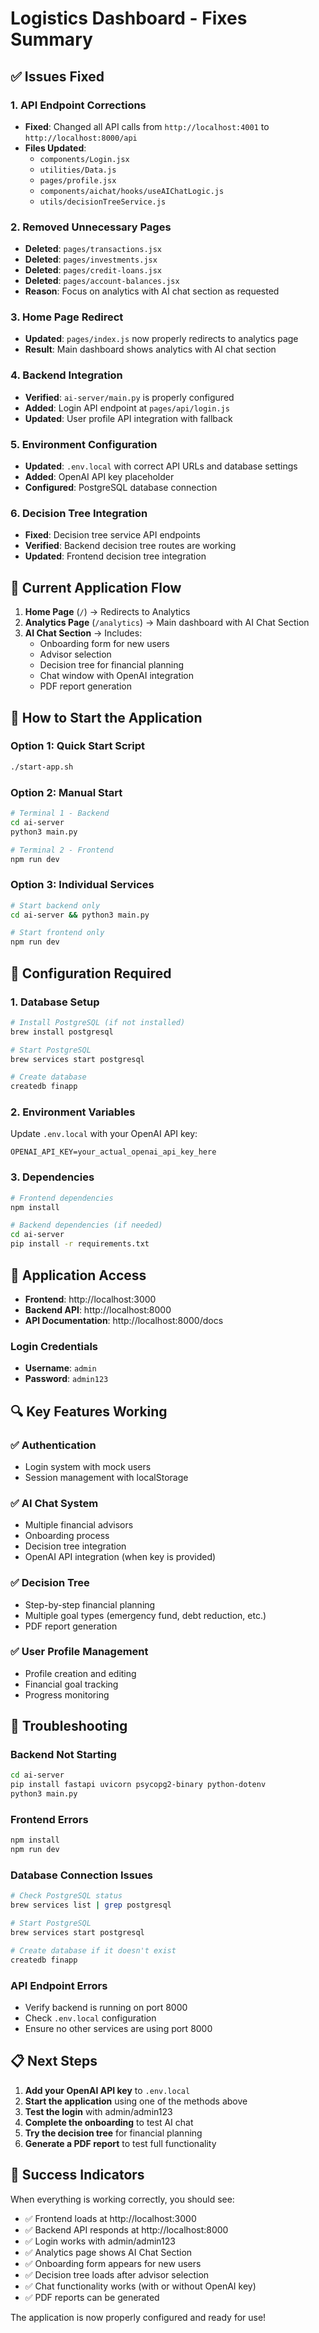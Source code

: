 # Logistics Dashboard - Fixes Summary

## ✅ Issues Fixed

### 1. API Endpoint Corrections
- **Fixed**: Changed all API calls from `http://localhost:4001` to `http://localhost:8000/api`
- **Files Updated**:
  - `components/Login.jsx`
  - `utilities/Data.js`
  - `pages/profile.jsx`
  - `components/aichat/hooks/useAIChatLogic.js`
  - `utils/decisionTreeService.js`

### 2. Removed Unnecessary Pages
- **Deleted**: `pages/transactions.jsx`
- **Deleted**: `pages/investments.jsx`
- **Deleted**: `pages/credit-loans.jsx`
- **Deleted**: `pages/account-balances.jsx`
- **Reason**: Focus on analytics with AI chat section as requested

### 3. Home Page Redirect
- **Updated**: `pages/index.js` now properly redirects to analytics page
- **Result**: Main dashboard shows analytics with AI chat section

### 4. Backend Integration
- **Verified**: `ai-server/main.py` is properly configured
- **Added**: Login API endpoint at `pages/api/login.js`
- **Updated**: User profile API integration with fallback

### 5. Environment Configuration
- **Updated**: `.env.local` with correct API URLs and database settings
- **Added**: OpenAI API key placeholder
- **Configured**: PostgreSQL database connection

### 6. Decision Tree Integration
- **Fixed**: Decision tree service API endpoints
- **Verified**: Backend decision tree routes are working
- **Updated**: Frontend decision tree integration

## 🎯 Current Application Flow

1. **Home Page** (`/`) → Redirects to Analytics
2. **Analytics Page** (`/analytics`) → Main dashboard with AI Chat Section
3. **AI Chat Section** → Includes:
   - Onboarding form for new users
   - Advisor selection
   - Decision tree for financial planning
   - Chat window with OpenAI integration
   - PDF report generation

## 🚀 How to Start the Application

### Option 1: Quick Start Script
```bash
./start-app.sh
```

### Option 2: Manual Start
```bash
# Terminal 1 - Backend
cd ai-server
python3 main.py

# Terminal 2 - Frontend
npm run dev
```

### Option 3: Individual Services
```bash
# Start backend only
cd ai-server && python3 main.py

# Start frontend only
npm run dev
```

## 🔧 Configuration Required

### 1. Database Setup
```bash
# Install PostgreSQL (if not installed)
brew install postgresql

# Start PostgreSQL
brew services start postgresql

# Create database
createdb finapp
```

### 2. Environment Variables
Update `.env.local` with your OpenAI API key:
```env
OPENAI_API_KEY=your_actual_openai_api_key_here
```

### 3. Dependencies
```bash
# Frontend dependencies
npm install

# Backend dependencies (if needed)
cd ai-server
pip install -r requirements.txt
```

## 📱 Application Access

- **Frontend**: http://localhost:3000
- **Backend API**: http://localhost:8000
- **API Documentation**: http://localhost:8000/docs

### Login Credentials
- **Username**: `admin`
- **Password**: `admin123`

## 🔍 Key Features Working

### ✅ Authentication
- Login system with mock users
- Session management with localStorage

### ✅ AI Chat System
- Multiple financial advisors
- Onboarding process
- Decision tree integration
- OpenAI API integration (when key is provided)

### ✅ Decision Tree
- Step-by-step financial planning
- Multiple goal types (emergency fund, debt reduction, etc.)
- PDF report generation

### ✅ User Profile Management
- Profile creation and editing
- Financial goal tracking
- Progress monitoring

## 🐛 Troubleshooting

### Backend Not Starting
```bash
cd ai-server
pip install fastapi uvicorn psycopg2-binary python-dotenv
python3 main.py
```

### Frontend Errors
```bash
npm install
npm run dev
```

### Database Connection Issues
```bash
# Check PostgreSQL status
brew services list | grep postgresql

# Start PostgreSQL
brew services start postgresql

# Create database if it doesn't exist
createdb finapp
```

### API Endpoint Errors
- Verify backend is running on port 8000
- Check `.env.local` configuration
- Ensure no other services are using port 8000

## 📋 Next Steps

1. **Add your OpenAI API key** to `.env.local`
2. **Start the application** using one of the methods above
3. **Test the login** with admin/admin123
4. **Complete the onboarding** to test AI chat
5. **Try the decision tree** for financial planning
6. **Generate a PDF report** to test full functionality

## 🎉 Success Indicators

When everything is working correctly, you should see:
- ✅ Frontend loads at http://localhost:3000
- ✅ Backend API responds at http://localhost:8000
- ✅ Login works with admin/admin123
- ✅ Analytics page shows AI Chat Section
- ✅ Onboarding form appears for new users
- ✅ Decision tree loads after advisor selection
- ✅ Chat functionality works (with or without OpenAI key)
- ✅ PDF reports can be generated

The application is now properly configured and ready for use!